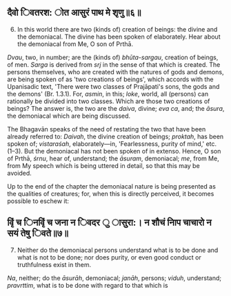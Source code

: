 ## दैवो िवतरश: ोत आसुरं पाथ मे शृणु॥६॥

6. In this world there are two (kinds of) creation of beings: the divine and the demoniacal. The divine has been spoken of elaborately. Hear about the demoniacal from Me, O son of Prthā.

*Dvau*, two, in number; are the (kinds of) *bhūta-sargau*, creation of beings, of men. *Sarga* is derived from *srj* in the sense of that which is created. The persons themselves, who are created with the natures of gods and demons, are being spoken of as 'two creations of beings', which accords with the Upanisadic text, 'There were two classes of Prajāpati's sons, the gods and the demons' (Br. 1.3.1). For, *asmin*, in this; *loke*, world, all (persons) can rationally be divided into two classes. Which are those two creations of beings? The answer is, the two are the *daiva*, divine; *eva ca*, and; the *āsura*, the demoniacal which are being discussed.

The Bhagavān speaks of the need of restating the two that have been already referred to: *Daivah*, the divine creation of beings; *proktah*, has been spoken of; *vistaraśah*, elaborately—in, 'Fearlessness, purity of mind,' etc. (1–3). But the demoniacal has not been spoken of in extenso. Hence, O son of Prthā, *śrnu*, hear of, understand; the *āsuram*, demoniacal; *me*, from Me, from My speech which is being uttered in detail, so that this may be avoided.

Up to the end of the chapter the demoniacal nature is being presented as the qualities of creatures; for, when this is directly perceived, it becomes possible to eschew it:

## वृिं च िनवृिं च जना न िवदर ु ासुरा:। न शौचं नािप चाचारो न सयं तेषु िवते॥७॥

7. Neither do the demoniacal persons understand what is to be done and what is not to be done; nor does purity, or even good conduct or truthfulness exist in them.

*Na*, neither; do the *āsurāh*, demoniacal; *janāh*, persons; *viduh*, understand; *pravrttim*, what is to be done with regard to that which is